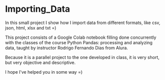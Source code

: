 # Importing_Data
In this small project I show how I import data from different formats, like csv, json, html, xlsx and txt =)



This project consists of a Google Colab notebook filling done concurrently with the classes of the course Python Pandas: processing and analyzing data, taught by instructor Rodrigo Fernando Dias from Alura.

Because it is a parallel project to the one developed in class, it is very short, but very objective and descriptive.

I hope I've helped you in some way =)
